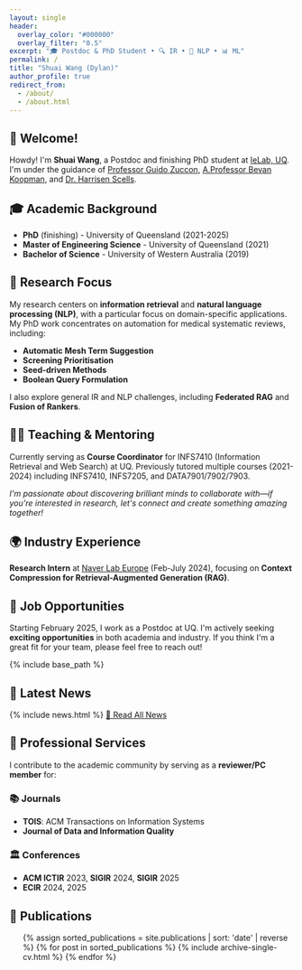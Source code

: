 ```yaml
---
layout: single
header:
  overlay_color: "#000000"
  overlay_filter: "0.5"
excerpt: "🎓 Postdoc & PhD Student • 🔍 IR • 🤖 NLP • 📊 ML"
permalink: /
title: "Shuai Wang (Dylan)"
author_profile: true
redirect_from: 
  - /about/
  - /about.html
---
```


## 👋 Welcome!

Howdy! I'm **Shuai Wang**, a Postdoc and finishing PhD student at [IeLab, UQ](https://ielab.io/). I'm under the guidance of [Professor Guido Zuccon](https://researchers.uq.edu.au/researcher/22857), [A.Professor Bevan Koopman](https://bevankoopman.github.io/), and [Dr. Harrisen Scells](https://scells.me/).

## 🎓 Academic Background

- **PhD** (finishing) - University of Queensland (2021-2025)
- **Master of Engineering Science** - University of Queensland (2021)
- **Bachelor of Science** - University of Western Australia (2019)

## 🔬 Research Focus

My research centers on **information retrieval** and **natural language processing (NLP)**, with a particular focus on domain-specific applications. My PhD work concentrates on automation for medical systematic reviews, including:

- **Automatic Mesh Term Suggestion**
- **Screening Prioritisation** 
- **Seed-driven Methods**
- **Boolean Query Formulation**

I also explore general IR and NLP challenges, including **Federated RAG** and **Fusion of Rankers**.

## 👨‍🏫 Teaching & Mentoring

Currently serving as **Course Coordinator** for INFS7410 (Information Retrieval and Web Search) at UQ. Previously tutored multiple courses (2021-2024) including INFS7410, INFS7205, and DATA7901/7902/7903.

*I'm passionate about discovering brilliant minds to collaborate with—if you're interested in research, let's connect and create something amazing together!*

## 🌍 Industry Experience

**Research Intern** at [Naver Lab Europe](https://europe.naverlabs.com/) (Feb-July 2024), focusing on **Context Compression for Retrieval-Augmented Generation (RAG)**.

## 💼 Job Opportunities

Starting February 2025, I work as a Postdoc at UQ. I'm actively seeking **exciting opportunities** in both academia and industry. If you think I'm a great fit for your team, please feel free to reach out!

{% include base_path %}

## 📰 Latest News
<div class="news-section">
{% include news.html %}
<a href="/news/" class="btn btn--primary btn--large">📖 Read All News</a>
</div>

## 🤝 Professional Services

I contribute to the academic community by serving as a **reviewer/PC member** for:

### 📚 Journals
- **TOIS**: ACM Transactions on Information Systems
- **Journal of Data and Information Quality**

### 🏛️ Conferences  
- **ACM ICTIR** 2023, **SIGIR** 2024, **SIGIR** 2025
- **ECIR** 2024, 2025

## 📝 Publications

<ul>
{% assign sorted_publications = site.publications | sort: 'date' | reverse %}
{% for post in sorted_publications %}
  {% include archive-single-cv.html %}
{% endfor %}
</ul>



